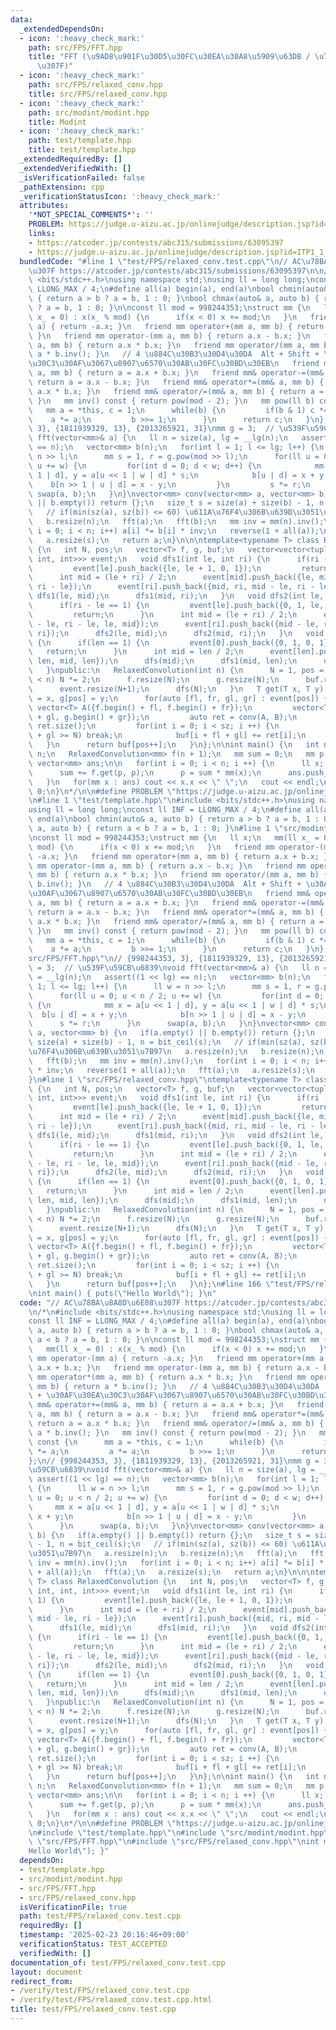 ```yaml
---
data:
  _extendedDependsOn:
  - icon: ':heavy_check_mark:'
    path: src/FPS/FFT.hpp
    title: "FFT (\u9AD8\u901F\u30D5\u30FC\u30EA\u30A8\u5909\u63DB / \u7573\u307F\u8FBC\
      \u307F)"
  - icon: ':heavy_check_mark:'
    path: src/FPS/relaxed_conv.hpp
    title: src/FPS/relaxed_conv.hpp
  - icon: ':heavy_check_mark:'
    path: src/modint/modint.hpp
    title: Modint
  - icon: ':heavy_check_mark:'
    path: test/template.hpp
    title: test/template.hpp
  _extendedRequiredBy: []
  _extendedVerifiedWith: []
  _isVerificationFailed: false
  _pathExtension: cpp
  _verificationStatusIcon: ':heavy_check_mark:'
  attributes:
    '*NOT_SPECIAL_COMMENTS*': ''
    PROBLEM: https://judge.u-aizu.ac.jp/onlinejudge/description.jsp?id=ITP1_1_A
    links:
    - https://atcoder.jp/contests/abc315/submissions/63095397
    - https://judge.u-aizu.ac.jp/onlinejudge/description.jsp?id=ITP1_1_A
  bundledCode: "#line 1 \"test/FPS/relaxed_conv.test.cpp\"\n// AC\u78BA\u8A8D\u6E08\
    \u307F https://atcoder.jp/contests/abc315/submissions/63095397\n\n/*\n#include\
    \ <bits/stdc++.h>\nusing namespace std;\nusing ll = long long;\nconst ll INF =\
    \ LLONG_MAX / 4;\n#define all(a) begin(a), end(a)\nbool chmin(auto& a, auto b)\
    \ { return a > b ? a = b, 1 : 0; }\nbool chmax(auto& a, auto b) { return a < b\
    \ ? a = b, 1 : 0; }\n\nconst ll mod = 998244353;\nstruct mm {\n   ll x;\n   mm(ll\
    \ x_ = 0) : x(x_ % mod) {\n      if(x < 0) x += mod;\n   }\n   friend mm operator-(mm\
    \ a) { return -a.x; }\n   friend mm operator+(mm a, mm b) { return a.x + b.x;\
    \ }\n   friend mm operator-(mm a, mm b) { return a.x - b.x; }\n   friend mm operator*(mm\
    \ a, mm b) { return a.x * b.x; }\n   friend mm operator/(mm a, mm b) { return\
    \ a * b.inv(); }\n   // 4 \u884C\u30B3\u30D4\u30DA  Alt + Shift + \u30AF\u30EA\
    \u30C3\u30AF\u3067\u8907\u6570\u30AB\u30FC\u30BD\u30EB\n   friend mm& operator+=(mm&\
    \ a, mm b) { return a = a.x + b.x; }\n   friend mm& operator-=(mm& a, mm b) {\
    \ return a = a.x - b.x; }\n   friend mm& operator*=(mm& a, mm b) { return a =\
    \ a.x * b.x; }\n   friend mm& operator/=(mm& a, mm b) { return a = a * b.inv();\
    \ }\n   mm inv() const { return pow(mod - 2); }\n   mm pow(ll b) const {\n   \
    \   mm a = *this, c = 1;\n      while(b) {\n         if(b & 1) c *= a;\n     \
    \    a *= a;\n         b >>= 1;\n      }\n      return c;\n   }\n};\n// {998244353,\
    \ 3}, {1811939329, 13}, {2013265921, 31}\nmm g = 3;  // \u539F\u59CB\u6839\nvoid\
    \ fft(vector<mm>& a) {\n   ll n = size(a), lg = __lg(n);\n   assert((1 << lg)\
    \ == n);\n   vector<mm> b(n);\n   for(int l = 1; l <= lg; l++) {\n      ll w =\
    \ n >> l;\n      mm s = 1, r = g.pow(mod >> l);\n      for(ll u = 0; u < n / 2;\
    \ u += w) {\n         for(int d = 0; d < w; d++) {\n            mm x = a[u <<\
    \ 1 | d], y = a[u << 1 | w | d] * s;\n            b[u | d] = x + y;\n        \
    \    b[n >> 1 | u | d] = x - y;\n         }\n         s *= r;\n      }\n     \
    \ swap(a, b);\n   }\n}\nvector<mm> conv(vector<mm> a, vector<mm> b) {\n   if(a.empty()\
    \ || b.empty()) return {};\n   size_t s = size(a) + size(b) - 1, n = bit_ceil(s);\n\
    \   // if(min(sz(a), sz(b)) <= 60) \u611A\u76F4\u306B\u639B\u3051\u7B97\n   a.resize(n);\n\
    \   b.resize(n);\n   fft(a);\n   fft(b);\n   mm inv = mm(n).inv();\n   for(int\
    \ i = 0; i < n; i++) a[i] *= b[i] * inv;\n   reverse(1 + all(a));\n   fft(a);\n\
    \   a.resize(s);\n   return a;\n}\n\n\ntemplate<typename T> class RelaxedConvolution\
    \ {\n   int N, pos;\n   vector<T> f, g, buf;\n   vector<vector<tuple<int, int,\
    \ int, int>>> event;\n   void dfs1(int le, int ri) {\n      if(ri - le == 1) {\n\
    \         event[le].push_back({le, le + 1, 0, 1});\n         return;\n      }\n\
    \      int mid = (le + ri) / 2;\n      event[mid].push_back({le, mid, mid - le,\
    \ ri - le});\n      event[ri].push_back({mid, ri, mid - le, ri - le});\n     \
    \ dfs1(le, mid);\n      dfs1(mid, ri);\n   }\n   void dfs2(int le, int ri) {\n\
    \      if(ri - le == 1) {\n         event[le].push_back({0, 1, le, le + 1});\n\
    \         return;\n      }\n      int mid = (le + ri) / 2;\n      event[mid].push_back({mid\
    \ - le, ri - le, le, mid});\n      event[ri].push_back({mid - le, ri - le, mid,\
    \ ri});\n      dfs2(le, mid);\n      dfs2(mid, ri);\n   }\n   void dfs(int len)\
    \ {\n      if(len == 1) {\n         event[0].push_back({0, 1, 0, 1});\n      \
    \   return;\n      }\n      int mid = len / 2;\n      event[len].push_back({mid,\
    \ len, mid, len});\n      dfs(mid);\n      dfs1(mid, len);\n      dfs2(mid, len);\n\
    \   }\npublic:\n   RelaxedConvolution(int n) {\n      N = 1, pos = 0;\n      while(N\
    \ < n) N *= 2;\n      f.resize(N);\n      g.resize(N);\n      buf.resize(N);\n\
    \      event.resize(N+1);\n      dfs(N);\n   }\n   T get(T x, T y) {\n      f[pos]\
    \ = x, g[pos] = y;\n      for(auto [fl, fr, gl, gr] : event[pos]) {\n        \
    \ vector<T> A({f.begin() + fl, f.begin() + fr});\n         vector<T> B({g.begin()\
    \ + gl, g.begin() + gr});\n         auto ret = conv(A, B);\n         int sz =\
    \ ret.size();\n         for(int i = 0; i < sz; i ++) {\n            if(i + fl\
    \ + gl >= N) break;\n            buf[i + fl + gl] += ret[i];\n         }\n   \
    \   }\n      return buf[pos++];\n   }\n};\n\nint main() {\n   int n;\n   cin >>\
    \ n;\n   RelaxedConvolution<mm> f(n + 1);\n   mm sum = 0;\n   mm p = 1;\n\n  \
    \ vector<mm> ans;\n\n   for(int i = 0; i < n; i ++) {\n      ll x; cin >> x;\n\
    \      sum += f.get(p, p);\n      p = sum * mm(x);\n      ans.push_back(p);\n\
    \   }\n   for(mm x : ans) cout << x.x << \" \";\n   cout << endl;\n\n   return\
    \ 0;\n}\n*/\n\n#define PROBLEM \"https://judge.u-aizu.ac.jp/onlinejudge/description.jsp?id=ITP1_1_A\"\
    \n#line 1 \"test/template.hpp\"\n#include <bits/stdc++.h>\nusing namespace std;\n\
    using ll = long long;\nconst ll INF = LLONG_MAX / 4;\n#define all(a) begin(a),\
    \ end(a)\nbool chmin(auto& a, auto b) { return a > b ? a = b, 1 : 0; }\nbool chmax(auto&\
    \ a, auto b) { return a < b ? a = b, 1 : 0; }\n#line 1 \"src/modint/modint.hpp\"\
    \nconst ll mod = 998244353;\nstruct mm {\n   ll x;\n   mm(ll x_ = 0) : x(x_ %\
    \ mod) {\n      if(x < 0) x += mod;\n   }\n   friend mm operator-(mm a) { return\
    \ -a.x; }\n   friend mm operator+(mm a, mm b) { return a.x + b.x; }\n   friend\
    \ mm operator-(mm a, mm b) { return a.x - b.x; }\n   friend mm operator*(mm a,\
    \ mm b) { return a.x * b.x; }\n   friend mm operator/(mm a, mm b) { return a *\
    \ b.inv(); }\n   // 4 \u884C\u30B3\u30D4\u30DA  Alt + Shift + \u30AF\u30EA\u30C3\
    \u30AF\u3067\u8907\u6570\u30AB\u30FC\u30BD\u30EB\n   friend mm& operator+=(mm&\
    \ a, mm b) { return a = a.x + b.x; }\n   friend mm& operator-=(mm& a, mm b) {\
    \ return a = a.x - b.x; }\n   friend mm& operator*=(mm& a, mm b) { return a =\
    \ a.x * b.x; }\n   friend mm& operator/=(mm& a, mm b) { return a = a * b.inv();\
    \ }\n   mm inv() const { return pow(mod - 2); }\n   mm pow(ll b) const {\n   \
    \   mm a = *this, c = 1;\n      while(b) {\n         if(b & 1) c *= a;\n     \
    \    a *= a;\n         b >>= 1;\n      }\n      return c;\n   }\n};\n#line 1 \"\
    src/FPS/FFT.hpp\"\n// {998244353, 3}, {1811939329, 13}, {2013265921, 31}\nmm g\
    \ = 3;  // \u539F\u59CB\u6839\nvoid fft(vector<mm>& a) {\n   ll n = size(a), lg\
    \ = __lg(n);\n   assert((1 << lg) == n);\n   vector<mm> b(n);\n   for(int l =\
    \ 1; l <= lg; l++) {\n      ll w = n >> l;\n      mm s = 1, r = g.pow(mod >> l);\n\
    \      for(ll u = 0; u < n / 2; u += w) {\n         for(int d = 0; d < w; d++)\
    \ {\n            mm x = a[u << 1 | d], y = a[u << 1 | w | d] * s;\n          \
    \  b[u | d] = x + y;\n            b[n >> 1 | u | d] = x - y;\n         }\n   \
    \      s *= r;\n      }\n      swap(a, b);\n   }\n}\nvector<mm> conv(vector<mm>\
    \ a, vector<mm> b) {\n   if(a.empty() || b.empty()) return {};\n   size_t s =\
    \ size(a) + size(b) - 1, n = bit_ceil(s);\n   // if(min(sz(a), sz(b)) <= 60) \u611A\
    \u76F4\u306B\u639B\u3051\u7B97\n   a.resize(n);\n   b.resize(n);\n   fft(a);\n\
    \   fft(b);\n   mm inv = mm(n).inv();\n   for(int i = 0; i < n; i++) a[i] *= b[i]\
    \ * inv;\n   reverse(1 + all(a));\n   fft(a);\n   a.resize(s);\n   return a;\n\
    }\n#line 1 \"src/FPS/relaxed_conv.hpp\"\ntemplate<typename T> class RelaxedConvolution\
    \ {\n   int N, pos;\n   vector<T> f, g, buf;\n   vector<vector<tuple<int, int,\
    \ int, int>>> event;\n   void dfs1(int le, int ri) {\n      if(ri - le == 1) {\n\
    \         event[le].push_back({le, le + 1, 0, 1});\n         return;\n      }\n\
    \      int mid = (le + ri) / 2;\n      event[mid].push_back({le, mid, mid - le,\
    \ ri - le});\n      event[ri].push_back({mid, ri, mid - le, ri - le});\n     \
    \ dfs1(le, mid);\n      dfs1(mid, ri);\n   }\n   void dfs2(int le, int ri) {\n\
    \      if(ri - le == 1) {\n         event[le].push_back({0, 1, le, le + 1});\n\
    \         return;\n      }\n      int mid = (le + ri) / 2;\n      event[mid].push_back({mid\
    \ - le, ri - le, le, mid});\n      event[ri].push_back({mid - le, ri - le, mid,\
    \ ri});\n      dfs2(le, mid);\n      dfs2(mid, ri);\n   }\n   void dfs(int len)\
    \ {\n      if(len == 1) {\n         event[0].push_back({0, 1, 0, 1});\n      \
    \   return;\n      }\n      int mid = len / 2;\n      event[len].push_back({mid,\
    \ len, mid, len});\n      dfs(mid);\n      dfs1(mid, len);\n      dfs2(mid, len);\n\
    \   }\npublic:\n   RelaxedConvolution(int n) {\n      N = 1, pos = 0;\n      while(N\
    \ < n) N *= 2;\n      f.resize(N);\n      g.resize(N);\n      buf.resize(N);\n\
    \      event.resize(N+1);\n      dfs(N);\n   }\n   T get(T x, T y) {\n      f[pos]\
    \ = x, g[pos] = y;\n      for(auto [fl, fr, gl, gr] : event[pos]) {\n        \
    \ vector<T> A({f.begin() + fl, f.begin() + fr});\n         vector<T> B({g.begin()\
    \ + gl, g.begin() + gr});\n         auto ret = conv(A, B);\n         int sz =\
    \ ret.size();\n         for(int i = 0; i < sz; i ++) {\n            if(i + fl\
    \ + gl >= N) break;\n            buf[i + fl + gl] += ret[i];\n         }\n   \
    \   }\n      return buf[pos++];\n   }\n};\n#line 166 \"test/FPS/relaxed_conv.test.cpp\"\
    \nint main() { puts(\"Hello World\"); }\n"
  code: "// AC\u78BA\u8A8D\u6E08\u307F https://atcoder.jp/contests/abc315/submissions/63095397\n\
    \n/*\n#include <bits/stdc++.h>\nusing namespace std;\nusing ll = long long;\n\
    const ll INF = LLONG_MAX / 4;\n#define all(a) begin(a), end(a)\nbool chmin(auto&\
    \ a, auto b) { return a > b ? a = b, 1 : 0; }\nbool chmax(auto& a, auto b) { return\
    \ a < b ? a = b, 1 : 0; }\n\nconst ll mod = 998244353;\nstruct mm {\n   ll x;\n\
    \   mm(ll x_ = 0) : x(x_ % mod) {\n      if(x < 0) x += mod;\n   }\n   friend\
    \ mm operator-(mm a) { return -a.x; }\n   friend mm operator+(mm a, mm b) { return\
    \ a.x + b.x; }\n   friend mm operator-(mm a, mm b) { return a.x - b.x; }\n   friend\
    \ mm operator*(mm a, mm b) { return a.x * b.x; }\n   friend mm operator/(mm a,\
    \ mm b) { return a * b.inv(); }\n   // 4 \u884C\u30B3\u30D4\u30DA  Alt + Shift\
    \ + \u30AF\u30EA\u30C3\u30AF\u3067\u8907\u6570\u30AB\u30FC\u30BD\u30EB\n   friend\
    \ mm& operator+=(mm& a, mm b) { return a = a.x + b.x; }\n   friend mm& operator-=(mm&\
    \ a, mm b) { return a = a.x - b.x; }\n   friend mm& operator*=(mm& a, mm b) {\
    \ return a = a.x * b.x; }\n   friend mm& operator/=(mm& a, mm b) { return a =\
    \ a * b.inv(); }\n   mm inv() const { return pow(mod - 2); }\n   mm pow(ll b)\
    \ const {\n      mm a = *this, c = 1;\n      while(b) {\n         if(b & 1) c\
    \ *= a;\n         a *= a;\n         b >>= 1;\n      }\n      return c;\n   }\n\
    };\n// {998244353, 3}, {1811939329, 13}, {2013265921, 31}\nmm g = 3;  // \u539F\
    \u59CB\u6839\nvoid fft(vector<mm>& a) {\n   ll n = size(a), lg = __lg(n);\n  \
    \ assert((1 << lg) == n);\n   vector<mm> b(n);\n   for(int l = 1; l <= lg; l++)\
    \ {\n      ll w = n >> l;\n      mm s = 1, r = g.pow(mod >> l);\n      for(ll\
    \ u = 0; u < n / 2; u += w) {\n         for(int d = 0; d < w; d++) {\n       \
    \     mm x = a[u << 1 | d], y = a[u << 1 | w | d] * s;\n            b[u | d] =\
    \ x + y;\n            b[n >> 1 | u | d] = x - y;\n         }\n         s *= r;\n\
    \      }\n      swap(a, b);\n   }\n}\nvector<mm> conv(vector<mm> a, vector<mm>\
    \ b) {\n   if(a.empty() || b.empty()) return {};\n   size_t s = size(a) + size(b)\
    \ - 1, n = bit_ceil(s);\n   // if(min(sz(a), sz(b)) <= 60) \u611A\u76F4\u306B\u639B\
    \u3051\u7B97\n   a.resize(n);\n   b.resize(n);\n   fft(a);\n   fft(b);\n   mm\
    \ inv = mm(n).inv();\n   for(int i = 0; i < n; i++) a[i] *= b[i] * inv;\n   reverse(1\
    \ + all(a));\n   fft(a);\n   a.resize(s);\n   return a;\n}\n\n\ntemplate<typename\
    \ T> class RelaxedConvolution {\n   int N, pos;\n   vector<T> f, g, buf;\n   vector<vector<tuple<int,\
    \ int, int, int>>> event;\n   void dfs1(int le, int ri) {\n      if(ri - le ==\
    \ 1) {\n         event[le].push_back({le, le + 1, 0, 1});\n         return;\n\
    \      }\n      int mid = (le + ri) / 2;\n      event[mid].push_back({le, mid,\
    \ mid - le, ri - le});\n      event[ri].push_back({mid, ri, mid - le, ri - le});\n\
    \      dfs1(le, mid);\n      dfs1(mid, ri);\n   }\n   void dfs2(int le, int ri)\
    \ {\n      if(ri - le == 1) {\n         event[le].push_back({0, 1, le, le + 1});\n\
    \         return;\n      }\n      int mid = (le + ri) / 2;\n      event[mid].push_back({mid\
    \ - le, ri - le, le, mid});\n      event[ri].push_back({mid - le, ri - le, mid,\
    \ ri});\n      dfs2(le, mid);\n      dfs2(mid, ri);\n   }\n   void dfs(int len)\
    \ {\n      if(len == 1) {\n         event[0].push_back({0, 1, 0, 1});\n      \
    \   return;\n      }\n      int mid = len / 2;\n      event[len].push_back({mid,\
    \ len, mid, len});\n      dfs(mid);\n      dfs1(mid, len);\n      dfs2(mid, len);\n\
    \   }\npublic:\n   RelaxedConvolution(int n) {\n      N = 1, pos = 0;\n      while(N\
    \ < n) N *= 2;\n      f.resize(N);\n      g.resize(N);\n      buf.resize(N);\n\
    \      event.resize(N+1);\n      dfs(N);\n   }\n   T get(T x, T y) {\n      f[pos]\
    \ = x, g[pos] = y;\n      for(auto [fl, fr, gl, gr] : event[pos]) {\n        \
    \ vector<T> A({f.begin() + fl, f.begin() + fr});\n         vector<T> B({g.begin()\
    \ + gl, g.begin() + gr});\n         auto ret = conv(A, B);\n         int sz =\
    \ ret.size();\n         for(int i = 0; i < sz; i ++) {\n            if(i + fl\
    \ + gl >= N) break;\n            buf[i + fl + gl] += ret[i];\n         }\n   \
    \   }\n      return buf[pos++];\n   }\n};\n\nint main() {\n   int n;\n   cin >>\
    \ n;\n   RelaxedConvolution<mm> f(n + 1);\n   mm sum = 0;\n   mm p = 1;\n\n  \
    \ vector<mm> ans;\n\n   for(int i = 0; i < n; i ++) {\n      ll x; cin >> x;\n\
    \      sum += f.get(p, p);\n      p = sum * mm(x);\n      ans.push_back(p);\n\
    \   }\n   for(mm x : ans) cout << x.x << \" \";\n   cout << endl;\n\n   return\
    \ 0;\n}\n*/\n\n#define PROBLEM \"https://judge.u-aizu.ac.jp/onlinejudge/description.jsp?id=ITP1_1_A\"\
    \n#include \"test/template.hpp\"\n#include \"src/modint/modint.hpp\"\n#include\
    \ \"src/FPS/FFT.hpp\"\n#include \"src/FPS/relaxed_conv.hpp\"\nint main() { puts(\"\
    Hello World\"); }"
  dependsOn:
  - test/template.hpp
  - src/modint/modint.hpp
  - src/FPS/FFT.hpp
  - src/FPS/relaxed_conv.hpp
  isVerificationFile: true
  path: test/FPS/relaxed_conv.test.cpp
  requiredBy: []
  timestamp: '2025-02-23 20:16:46+09:00'
  verificationStatus: TEST_ACCEPTED
  verifiedWith: []
documentation_of: test/FPS/relaxed_conv.test.cpp
layout: document
redirect_from:
- /verify/test/FPS/relaxed_conv.test.cpp
- /verify/test/FPS/relaxed_conv.test.cpp.html
title: test/FPS/relaxed_conv.test.cpp
---
```

